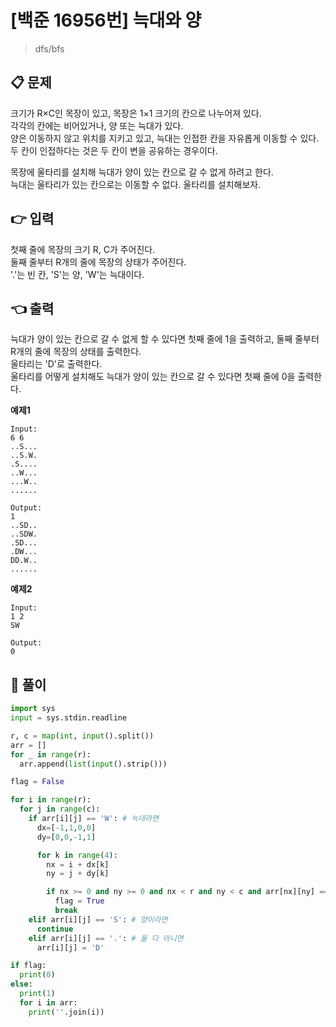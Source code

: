 # [백준 16956번] 늑대와 양

> dfs/bfs

## 📋 문제

크기가 R×C인 목장이 있고, 목장은 1×1 크기의 칸으로 나누어져 있다.  
각각의 칸에는 비어있거나, 양 또는 늑대가 있다.  
양은 이동하지 않고 위치를 지키고 있고, 늑대는 인접한 칸을 자유롭게 이동할 수 있다.  
두 칸이 인접하다는 것은 두 칸이 변을 공유하는 경우이다.

목장에 울타리를 설치해 늑대가 양이 있는 칸으로 갈 수 없게 하려고 한다.  
늑대는 울타리가 있는 칸으로는 이동할 수 없다. 울타리를 설치해보자.

## 👉 입력

첫째 줄에 목장의 크기 R, C가 주어진다.  
둘째 줄부터 R개의 줄에 목장의 상태가 주어진다.  
'.'는 빈 칸, 'S'는 양, 'W'는 늑대이다.

## 👈 출력

늑대가 양이 있는 칸으로 갈 수 없게 할 수 있다면 첫째 줄에 1을 출력하고, 둘째 줄부터 R개의 줄에 목장의 상태를 출력한다.  
울타리는 'D'로 출력한다.  
울타리를 어떻게 설치해도 늑대가 양이 있는 칸으로 갈 수 있다면 첫째 줄에 0을 출력한다.

**예제1**

```
Input:
6 6
..S...
..S.W.
.S....
..W...
...W..
......

Output:
1
..SD..
..SDW.
.SD...
.DW...
DD.W..
......
```

**예제2**

```
Input:
1 2
SW

Output:
0
```

## 📝 풀이

```python
import sys
input = sys.stdin.readline

r, c = map(int, input().split())
arr = []
for _ in range(r):
  arr.append(list(input().strip()))

flag = False

for i in range(r):
  for j in range(c):
    if arr[i][j] == 'W': # 늑대라면
      dx=[-1,1,0,0]
      dy=[0,0,-1,1]

      for k in range(4):
        nx = i + dx[k]
        ny = j + dy[k]

        if nx >= 0 and ny >= 0 and nx < r and ny < c and arr[nx][ny] == 'S':
          flag = True
          break
    elif arr[i][j] == 'S': # 양이라면
      continue
    elif arr[i][j] == '.': # 둘 다 아니면
      arr[i][j] = 'D'

if flag:
  print(0)
else:
  print(1)
  for i in arr:
    print(''.join(i))
```
